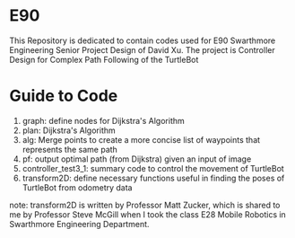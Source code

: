 # E90
This Repository is dedicated to contain codes used for E90 Swarthmore Engineering Senior Project Design of David Xu. 
The project is Controller Design for Complex Path Following of the TurtleBot

# Guide to Code

1. graph: define nodes for Dijkstra's Algorithm
2. plan: Dijkstra's Algorithm
3. alg: Merge points to create a more concise list of waypoints that represents the same path
4. pf: output optimal path (from Dijkstra) given an input of image
5. controller_test3_1: summary code to control the movement of TurtleBot
6. transform2D: define necessary functions useful in finding the poses of TurtleBot from odometry data

note: transform2D is written by Professor Matt Zucker, which is shared to me by Professor Steve McGill when I took the class E28 Mobile Robotics in Swarthmore Engineering Department.
